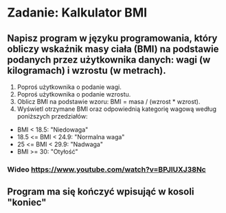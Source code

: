 # Zadanie: Kalkulator BMI

## Napisz program w języku programowania, który obliczy wskaźnik masy ciała (BMI) na podstawie podanych przez użytkownika danych: wagi (w kilogramach) i wzrostu (w metrach).

1. Poproś użytkownika o podanie wagi.
1. Poproś użytkownika o podanie wzrostu.
1. Oblicz BMI na podstawie wzoru: BMI = masa / (wzrost * wzrost).
1. Wyświetl otrzymane BMI oraz odpowiednią kategorię wagową według poniższych przedziałów:
* BMI < 18.5: "Niedowaga"
* 18.5 <= BMI < 24.9: "Normalna waga"
* 25 <= BMI < 29.9: "Nadwaga"
* BMI >= 30: "Otyłość"
### Wideo https://www.youtube.com/watch?v=BPJIUXJ38Nc

## Program ma się kończyć wpisująć w kosoli "koniec"


